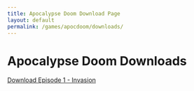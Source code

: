 ```yaml
---
title: Apocalypse Doom Download Page
layout: default
permalink: /games/apocdoom/downloads/
---
```


# Apocalypse Doom Downloads

[Download Episode 1 - Invasion](./ApocDoomEp1.wad)
